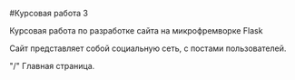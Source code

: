 #Курсовая работа 3

Курсовая работа по разработке сайта на микрофремворке Flask

Сайт представляет собой социальную сеть, с постами пользователей.

"/" Главная страница.

